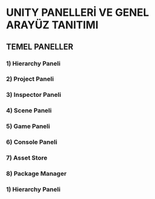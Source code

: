# UNITY PANELLERİ VE GENEL ARAYÜZ TANITIMI
## TEMEL PANELLER
### 1) Hierarchy Paneli
### 2) Project Paneli
### 3) Inspector Paneli
### 4) Scene Paneli
### 5) Game Paneli
### 6) Console Paneli
### 7) Asset Store
### 8) Package Manager

### 1) Hierarchy Paneli
